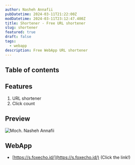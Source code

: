 ```yaml
---
author: Nasheh Annafii
pubDatetime: 2024-03-11T21:22:00Z
modDatetime: 2024-03-11T23:12:47.400Z
title: Shortener - Free URL shortener
slug: shortener
featured: true
draft: false
tags:
  - webapp
description: Free WebApp URL shortener
---
```


## Table of contents

## Features

1. URL shortener
2. Click count

## Preview

<div>
  <img src="/assets/images/shorten.png" class="sm:w-1/1 mx-auto" alt="Moch. Nasheh Annafii">
</div>

## WebApp

- [https://s.foxecho.id/](https://s.foxecho.id/) (Click the link!)
